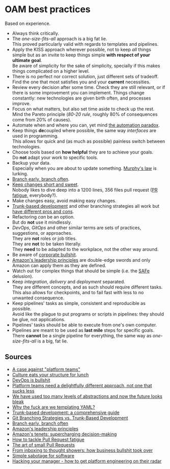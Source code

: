 # OAM best practices

Based on experience.

- Always think critically.
- The _one-size-fits-all_ approach is a big fat lie.<br/>
  This proved particularly valid with regards to templates and pipelines.
- Apply the KISS approach wherever possible, not to keep _all_ things simple but as an invite to keep things simple **with respect of your ultimate goal**.<br/>
  Be aware of simplicity for the sake of simplicity, specially if this makes things complicated on a higher level.
- There is no perfect nor correct solution, just different sets of tradeoff.<br/>
  Find the one that most satisfies you and your **current** necessities.
- Review every decision after some time. Check they are still relevant, or if there is some improvement you can implement.
  Things change constantly: new technologies are given birth often, and processes improve.<br/>
- Focus on what matters, but also set time aside to check up the rest.<br/>
  Mind the Pareto principle (_80-20 rule_, roughly 80% of consequences come from 20% of causes).
- Automate when and where you can, yet mind [the automation paradox].
- Keep things **de**coupled where possible, the same way _interfaces_ are used in programming.<br/>
  This allows for quick and (as much as possible) painless switch between technologies.
- Choose tools based on **how helpful** they are to achieve your goals.<br/>
  Do **not** adapt your work to specific tools.
- Backup your data.<br/>
  Especially when you are about to update something. [Murphy's law] is lurking.
- [Branch early, branch often].
- [Keep changes short and sweet][the art of small pull requests].<br/>
  Nobody likes to dive deep into a 1200 lines, 356 files pull request ([PR fatigue][how to tackle pull request fatigue], everybody?).
- Make changes easy, avoid making easy changes.
- [Trunk-based development][trunk-based development: a comprehensive guide] and other branching strategies all work but [have different pros and cons][git branching strategies vs. trunk-based development].
- Refactoring _can_ be an option.<br/>
  But do **not** use it mindlessly.
- _DevOps_, _GitOps_ and other similar terms are sets of practices, suggestions, or approaches.<br/>
  They are **not** roles or job titles.<br/>
  They are **not** to be taken literally.<br/>
  They **need** to be adapted to the workplace, not the other way around.
- Be aware of [corporate bullshit][from inboxing to thought showers: how business bullshit took over].
- [Amazon's leadership principles] are double-edge swords and only Amazon can apply them as they are defined.
- Watch out for complex things that should be simple (i.e. the [SAFe] delusion).
- Keep _integration_, _delivery_ and _deployment_ separated.<br/>
  They are different concepts, and as such should require different tasks.<br/>
  This also allows for checkpoints, and to fail fast with less to no unwanted consequence.
- Keep pipelines' tasks as simple, consistent and reproducible as possible.<br/>
  Avoid like the plague to put programs or scripts in pipelines: they should be glue, not applications.
- Pipelines' tasks should be able to execute from one's own computer.
- Pipelines are meant to be used as **last mile** steps for specific goals.<br/>
  There **cannot** be a single pipeline for everything, the same way as _one-size-fits-all_ is a big, fat lie.

## Sources

- [A case against "platform teams"]
- [Culture eats your structure for lunch]
- [DevOps is bullshit]
- [Platform teams need a delightfully different approach, not one that sucks less]
- [We have used too many levels of abstractions and now the future looks bleak]
- [Why the fuck are we templating YAML?]
- [Trunk-based development: a comprehensive guide]
- [Git Branching Strategies vs. Trunk-Based Development]
- [Branch early, branch often]
- [Amazon's leadership principles]
- [Amazon's tenets: supercharging decision-making]
- [How to tackle Pull Request fatigue]
- [The art of small Pull Requests]
- [From inboxing to thought showers: how business bullshit took over]
- [Simple sabotage for software]
- [Hacking your manager - how to get platform engineering on their radar]

<!--
  References
  -->

<!-- Knowledge base -->
[safe]: safe.placeholder
[the automation paradox]: the%20automation%20paradox.md

<!-- Others -->
[a case against "platform teams"]: https://kislayverma.com/organizations/a-case-against-platform-teams/
[amazon's leadership principles]: https://www.amazon.jobs/content/en/our-workplace/leadership-principles
[amazon's tenets: supercharging decision-making]: https://aws.amazon.com/blogs/enterprise-strategy/tenets-supercharging-decision-making/
[branch early, branch often]: https://medium.com/@huydotnet/branch-early-branch-often-daadaad9468e
[culture eats your structure for lunch]: https://thoughtmanagement.org/2013/07/10/culture-eats-your-structure-for-lunch/
[devops is bullshit]: https://blog.massdriver.cloud/posts/devops-is-bullshit/
[from inboxing to thought showers: how business bullshit took over]: https://www.theguardian.com/news/2017/nov/23/from-inboxing-to-thought-showers-how-business-bullshit-took-over
[git branching strategies vs. trunk-based development]: https://launchdarkly.com/blog/git-branching-strategies-vs-trunk-based-development/
[hacking your manager - how to get platform engineering on their radar]: https://www.youtube.com/watch?v=8xprsTXKr0w
[how to tackle pull request fatigue]: https://javascript.plainenglish.io/tackling-pr-fatigue-6865edc205ce
[murphy's law]: https://en.wikipedia.org/wiki/Murphy%27s_law
[platform teams need a delightfully different approach, not one that sucks less]: https://www.chkk.io/blog/platform-teams-different-approach
[simple sabotage for software]: https://erikbern.com/2023/12/13/simple-sabotage-for-software.html
[the art of small pull requests]: https://essenceofcode.com/2019/10/29/the-art-of-small-pull-requests/
[trunk-based development: a comprehensive guide]: https://launchdarkly.com/blog/introduction-to-trunk-based-development/
[we have used too many levels of abstractions and now the future looks bleak]: https://unixsheikh.com/articles/we-have-used-too-many-levels-of-abstractions-and-now-the-future-looks-bleak.html
[why the fuck are we templating yaml?]: https://leebriggs.co.uk/blog/2019/02/07/why-are-we-templating-yaml
